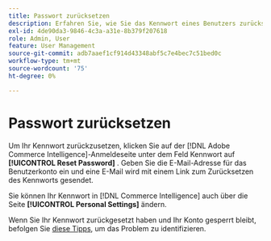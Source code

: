 ```yaml
---
title: Passwort zurücksetzen
description: Erfahren Sie, wie Sie das Kennwort eines Benutzers zurücksetzen.
exl-id: 4de90da3-9846-4c3a-a31e-8b379f207618
role: Admin, User
feature: User Management
source-git-commit: adb7aaef1cf914d43348abf5c7e4bec7c51bed0c
workflow-type: tm+mt
source-wordcount: '75'
ht-degree: 0%

---
```


# Passwort zurücksetzen

Um Ihr Kennwort zurückzusetzen, klicken Sie auf der [!DNL Adobe Commerce Intelligence]-Anmeldeseite unter dem Feld Kennwort auf **[!UICONTROL Reset Password]** . Geben Sie die E-Mail-Adresse für das Benutzerkonto ein und eine E-Mail wird mit einem Link zum Zurücksetzen des Kennworts gesendet.

Sie können Ihr Kennwort in [!DNL Commerce Intelligence] auch über die Seite **[!UICONTROL Personal Settings]** ändern.

Wenn Sie Ihr Kennwort zurückgesetzt haben und Ihr Konto gesperrt bleibt, befolgen Sie [diese Tipps](https://experienceleague.adobe.com/docs/commerce-knowledge-base/kb/troubleshooting/miscellaneous/troubleshooting-mbi-account-lockout.html?lang=de), um das Problem zu identifizieren.

